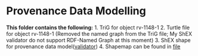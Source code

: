 # Provenance Data Modelling 
**This folder contains the following:**
    1. TriG for object rv-1148-1
    2. Turtle file for object rv-1148-1 (Removed the named graph from the TriG file; My ShEX validator do not support RDF-Named Graph at this moment)
    3. ShEX shape for provenance data model([validator](validator.shex))
    4. Shapemap can be found in [file](shapemap.txt)



